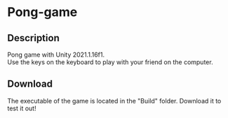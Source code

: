 # Pong-game

## Description
Pong game with Unity 2021.1.16f1.  
Use the keys on the keyboard to play with your friend on the computer. 

## Download
The executable of the game is located in the "Build" folder. Download it to test it out!
